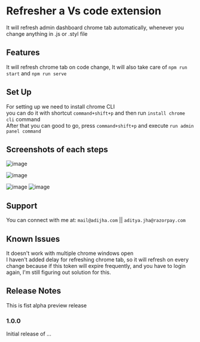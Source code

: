 # Refresher a Vs code extension

It will refresh admin dashboard chrome tab automatically, whenever you change anything in .js or .styl file

## Features

It will refresh chrome tab on code change, It will also take care of `npm run start` and `npm run serve`

## Set Up

<!-- ``` -->

For setting up we need to install chrome CLI
<br/>
you can do it with shortcut `command+shift+p` and then run `install chrome cli` command
<br/>
After that you can good to go, press `command+shift+p` and execute `run admin panel command`

## Screenshots of each steps

![image](https://user-images.githubusercontent.com/42930642/143867853-dd919d80-c0fd-46b7-9f51-0745a80021df.png)

![image](https://user-images.githubusercontent.com/42930642/143868151-b6a5ab77-df0c-4787-99e3-05934dbf38d2.png)


![image](https://user-images.githubusercontent.com/42930642/143867853-dd919d80-c0fd-46b7-9f51-0745a80021df.png)
![image](https://user-images.githubusercontent.com/42930642/143867886-a9d8aead-f988-44f0-bb6c-6d4a34a3281d.png)


<!-- ``` -->

## Support

You can connect with me at: `mail@adijha.com` || `aditya.jha@razorpay.com`

## Known Issues

It doesn't work with multiple chrome windows open
<br/>
I haven't added delay for refreshing chrome tab, so it will refresh on every change
because if this token will expire frequently, and you have to login again, I'm still figuring out solution for this.

## Release Notes

This is fist alpha preview release

### 1.0.0

Initial release of ...

